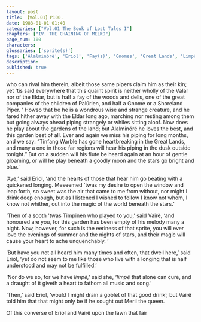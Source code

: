 ```yaml
---
layout: post
title: 【Vol.01】P100.
date: 1983-01-01 01:40
categories: ["Vol.01 The Book of Lost Tales I"]
chapters: ["IV. THE CHAINING OF MELKO"]
page_num: 100
characters: 
glossaries: ['sprite(s)']
tags: ['Alalminórë', 'Eriol', 'Fay(s)', 'Gnomes', 'Great Lands', 'Limpë', 'Littleheart', 'Manwë', 'Meril-i-Turinqi', 'Palúrien', 'children of Palúrien', 'Shoreland Pipers', 'Solosimpi', 'Timpinen', 'Tinfang Warble', 'Vairë']
description: 
published: true
---
```


<p style="text-indent: 0;">
who can rival him therein, albeit those same pipers claim him as their kin; yet 'tis said everywhere that this quaint spirit is neither wholly of the Valar nor of the Eldar, but is half a fay of the woods and dells, one of the great companies of the children of Palúrien, and half a Gnome or a Shoreland Piper. ’ Howso that be he is a wondrous wise and strange creature, and he fared hither away with the Eldar long ago, marching nor resting among them but going always ahead piping strangely or whiles sitting aloof. Now does he play about the gardens of the land; but Alalminórë he loves the best, and this garden best of all. Ever and again we miss his piping for long months, and we say: “Tinfang Warble has gone heartbreaking in the Great Lands, and many a one in those far regions will hear his piping in the dusk outside tonight.” But on a sudden will his flute be heard again at an hour of gentle gloaming, or will he play beneath a goodly moon and the stars go bright and blue.’
</p>

‘Aye,’ said Eriol, ‘and the hearts of those that hear him go beating with a quickened longing. Meseemed 'twas my desire to open the window and leap forth, so sweet was the air that came to me from without, nor might I drink deep enough, but as I listened I wished to follow I know not whom, I know not whither, out into the magic of the world beneath the stars.’

‘Then of a sooth 'twas Timpinen who played to you,’ said Vairë, ‘and honoured are you, for this garden has been empty of his melody many a night. Now, however, for such is the eeriness of that sprite, you will ever love the evenings of summer and the nights of stars, and their magic will cause your heart to ache unquenchably. ’

‘But have you not all heard him many times and often, that dwell here,’ said Eriol, ‘yet do not seem to me like those who live with a longing that is half understood and may not be fulfilled.’

‘Nor do we so, for we have <I>limpë,’</I> said she, <I>‘limpë</I> that alone can cure, and a draught of it giveth a heart to fathom all music and song.’

‘Then,’ said Eriol, ‘would I might drain a goblet of that good drink’; but Vairë told him that that might only be if he sought out Meril the queen.

Of this converse of Eriol and Vairë upon the lawn that fair

